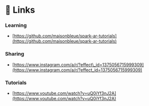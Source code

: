 # 🔗 Links

### **Learning**

* [https://github.com/maisonbleue/spark-ar-tutorials](https://github.com/maisonbleue/spark-ar-tutorials)

### Sharing

* [https://www.instagram.com/a/r/?effect\_id=1375056715999309](https://www.instagram.com/a/r/?effect_id=1375056715999309)

### Tutorials

* [https://www.youtube.com/watch?v=uQ0iYf3nJ2A](https://www.youtube.com/watch?v=uQ0iYf3nJ2A)

